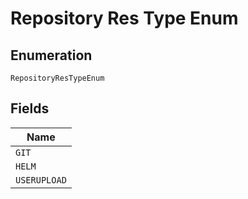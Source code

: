
# Repository Res Type Enum

## Enumeration

`RepositoryResTypeEnum`

## Fields

| Name |
|  --- |
| `GIT` |
| `HELM` |
| `USERUPLOAD` |


